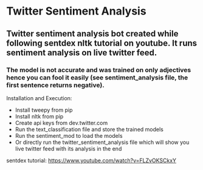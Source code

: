 # Twitter Sentiment Analysis
<h2>Twitter sentiment analysis bot created while following sentdex nltk tutorial on youtube. It runs sentiment analysis on live twitter feed.</h2>
<h3>The model is not accurate and was trained on only adjectives hence you can fool it easily (see sentiment_analysis file, the first sentence returns negative). </h3>
Installation and Execution:
<ul>
<li>Install tweepy from pip</li>
<li>Install nltk from pip</li>
<li>Create api keys from dev.twitter.com</li>
<li>Run the text_classification file and store the trained models</li>
<li>Run the sentiment_mod to load the models</li>
<li>Or directly run the twitter_sentiment_analysis file which will show you live twitter feed with its analysis in the end</li>
</ul>

sentdex tutorial: https://www.youtube.com/watch?v=FLZvOKSCkxY
